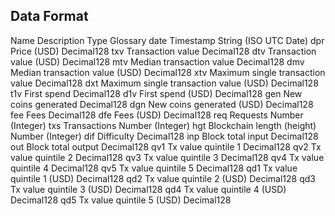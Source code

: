 ## Data Format
Name	Description	Type Glossary
date	Timestamp	String (ISO UTC Date)
dpr	Price (USD)	Decimal128
txv	Transaction value	Decimal128
dtv	Transaction value (USD)	Decimal128
mtv	Median transaction value	Decimal128
dmv	Median transaction value (USD)	Decimal128
xtv	Maximum single transaction value	Decimal128
dxt	Maximum single transaction value (USD)	Decimal128
t1v	First spend	Decimal128
d1v	First spend (USD)	Decimal128
gen	New coins generated	Decimal128
dgn	New coins generated (USD)	Decimal128
fee	Fees	Decimal128
dfe	Fees (USD)	Decimal128
req	Requests	Number (Integer)
txs	Transactions	Number (Integer)
hgt	Blockchain length (height)	Number (Integer)
dif	Difficulty	Decimal128
inp	Block total input	Decimal128
out	Block total output	Decimal128
qv1	Tx value quintile 1	Decimal128
qv2	Tx value quintile 2	Decimal128
qv3	Tx value quintile 3	Decimal128
qv4	Tx value quintile 4	Decimal128
qv5	Tx value quintile 5	Decimal128
qd1	Tx value quintile 1 (USD)	Decimal128
qd2	Tx value quintile 2 (USD)	Decimal128
qd3	Tx value quintile 3 (USD)	Decimal128
qd4	Tx value quintile 4 (USD)	Decimal128
qd5	Tx value quintile 5 (USD)	Decimal128
